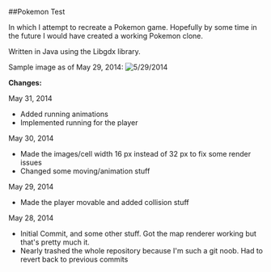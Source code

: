 ##Pokemon Test

In which I attempt to recreate a Pokemon game. Hopefully by some time in the future I would have created a working Pokemon clone.

Written in Java using the Libgdx library.

Sample image as of May 29, 2014:
![5/29/2014](https://mediacru.sh/e3E-E8yqnGSC.png)

**Changes:**

May 31, 2014

- Added running animations
- Implemented running for the player

May 30, 2014

- Made the images/cell width 16 px instead of 32 px to fix some render issues
- Changed some moving/animation stuff

May 29, 2014

- Made the player movable and added collision stuff

May 28, 2014

- Initial Commit, and some other stuff. Got the map renderer working but that's pretty much it.
- Nearly trashed the whole repository because I'm such a git noob. Had to revert back to previous commits